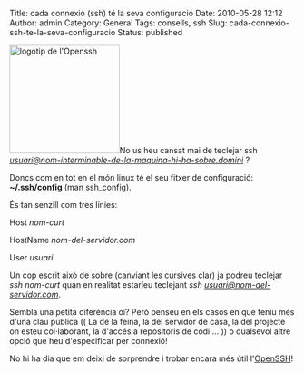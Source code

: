 Title: cada connexió (ssh) té la seva configuració
Date: 2010-05-28 12:12
Author: admin
Category: General
Tags: consells, ssh
Slug: cada-connexio-ssh-te-la-seva-configuracio
Status: published

[<img src="http://gil.badall.net/wp-content/uploads/2007/11/openssh_logo.png" title="logotip de l&#39;Openssh" class="alignright size-full wp-image-225" width="194" height="191" />](http://gil.badall.net/wp-content/uploads/2007/11/openssh_logo.png)No us heu cansat mai de teclejar ssh *usuari@nom-interminable-de-la-maquina-hi-ha-sobre.domini* ?

Doncs com en tot en el món linux té el seu fitxer de configuració: **~/.ssh/config** (man ssh_config).

És tan senzill com tres línies:

Host *nom-curt*

HostName *nom-del-servidor.com*

User *usuari*

Un cop escrit això de sobre (canviant les cursives clar) ja podreu teclejar *ssh nom-curt* quan en realitat estaríeu teclejant *ssh usuari@nom-del-servidor.com*.

Sembla una petita diferència oi? Però penseu en els casos en que teniu més d'una clau pública (( La de la feina, la del servidor de casa, la del projecte on esteu col·laborant, la d'accés a repositoris de codi ... )) o qualsevol altre opció que heu d'especificar per connexió!

No hi ha dia que em deixi de sorprendre i trobar encara més útil l'[OpenSSH](http://en.wikipedia.org/wiki/OpenSSH "Article de la wikipedia anglesa sobre el programari OpenSSH")!
